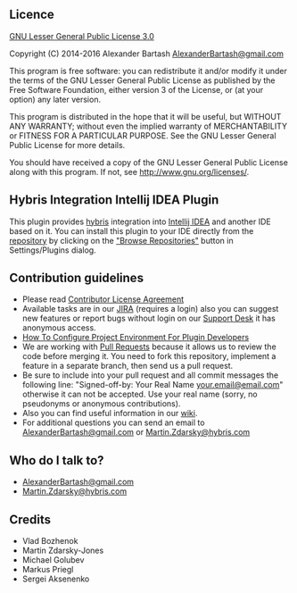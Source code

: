 ## Licence ##

[GNU Lesser General Public License 3.0](http://www.gnu.org/licenses/)

Copyright (C) 2014-2016 Alexander Bartash <AlexanderBartash@gmail.com>

This program is free software: you can redistribute it and/or modify
it under the terms of the GNU Lesser General Public License as
published by the Free Software Foundation, either version 3 of the
License, or (at your option) any later version.

This program is distributed in the hope that it will be useful,
but WITHOUT ANY WARRANTY; without even the implied warranty of
MERCHANTABILITY or FITNESS FOR A PARTICULAR PURPOSE.
See the GNU Lesser General Public License for more details.

You should have received a copy of the GNU Lesser General Public License
along with this program. If not, see <http://www.gnu.org/licenses/>.

## Hybris Integration Intellij IDEA Plugin ##

This plugin provides [hybris](https://hybris.com/ru/) integration into [Intellij IDEA](https://www.jetbrains.com/idea/) and another IDE based on it.
You can install this plugin to your IDE directly from the [repository](https://plugins.jetbrains.com/plugin/7525) by clicking on the ["Browse Repositories"](https://www.jetbrains.com/idea/help/installing-updating-and-uninstalling-repository-plugins.html) button in Settings/Plugins dialog.

## Contribution guidelines ##

* Please read [Contributor License Agreement](http://developercertificate.org/)
* Available tasks are in our [JIRA](https://hybris-integration.atlassian.net/projects/IIP) (requires a login) also you can suggest new features or report bugs without login on our [Support Desk](https://hybris-integration.atlassian.net/projects/IIPS) it has anonymous access.
* [How To Configure Project Environment For Plugin Developers](https://hybris-integration.atlassian.net/wiki/display/IIPPS/How+to+Configure+Project+Environment+For+Plugin+Developers)
* We are working with [Pull Requests](https://www.atlassian.com/git/tutorials/making-a-pull-request/) because it allows us to review the code before merging it. You need to fork this repository, implement a feature in a separate branch, then send us a pull request.
* Be sure to include into your pull request and all commit messages the following line: "Signed-off-by: Your Real Name <your.email@email.com>" otherwise it can not be accepted. Use your real name (sorry, no pseudonyms or anonymous contributions).
* Also you can find useful information in our [wiki](https://hybris-integration.atlassian.net/wiki/display/IIPPS/Intellij+IDEA+Plugin+Public+Space).
* For additional questions you can send an email to AlexanderBartash@gmail.com or Martin.Zdarsky@hybris.com

## Who do I talk to? ##

* AlexanderBartash@gmail.com
* Martin.Zdarsky@hybris.com

## Credits ##
* Vlad Bozhenok
* Martin Zdarsky-Jones
* Michael Golubev
* Markus Priegl
* Sergei Aksenenko